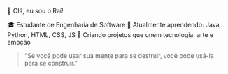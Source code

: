 👋 Olá, eu sou o Raí!

🎓 Estudante de Engenharia de Software
🌱 Atualmente aprendendo: Java, Python, HTML, CSS, JS 
🚀 Criando projetos que unem tecnologia, arte e emoção

> “Se você pode usar sua mente para se destruir, você pode usá-la para se construir.”

